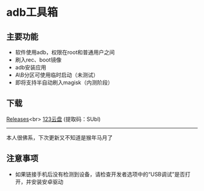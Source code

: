 # adb工具箱
## 主要功能
- 软件使用adb，权限在root和普通用户之间
- 刷入rec、boot镜像
- adb安装应用
- A\B分区可使用临时启动（未测试）
- 即将支持半自动刷入magisk（内测阶段）
## 下载
[Releases](https://github.com/luodyfdg/adbtools/releases "https://github.com/luodyfdg/adbtools/releases")<br>
[123云盘](https://www.123pan.com/s/XBLRVv-2LwHv "https://www.123pan.com/s/XBLRVv-2LwHv") (提取码：SUbl)

---

本人很佛系，下次更新又不知道是猴年马月了

## 注意事项
- 如果链接手机后没有检测到设备，请检查开发者选项中的“USB调试”是否打开，并安装安卓驱动
